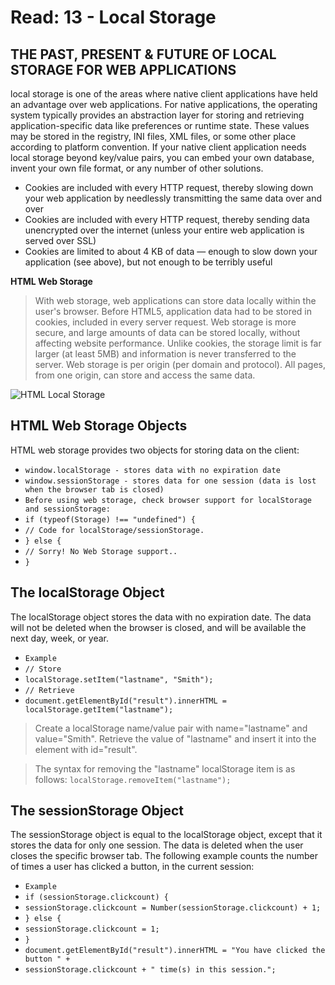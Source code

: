 # Read: 13 - Local Storage

## THE PAST, PRESENT & FUTURE OF LOCAL STORAGE FOR WEB APPLICATIONS
local storage is one of the areas where native client applications have held an advantage over web applications. For native applications, the operating system typically provides an abstraction layer for storing and retrieving application-specific data like preferences or runtime state. These values may be stored in the registry, INI files, XML files, or some other place according to platform convention. If your native client application needs local storage beyond key/value pairs, you can embed your own database, invent your own file format, or any number of other solutions.

* Cookies are included with every HTTP request, thereby slowing down your web application by needlessly transmitting the same data over and over
* Cookies are included with every HTTP request, thereby sending data unencrypted over the internet (unless your entire web application is served over SSL)
* Cookies are limited to about 4 KB of data — enough to slow down your application (see above), but not enough to be terribly useful

**HTML Web Storage**

> With web storage, web applications can store data locally within the user's browser.
Before HTML5, application data had to be stored in cookies, included in every server request. Web storage is more secure, and large amounts of data can be stored locally, without affecting website performance.
Unlike cookies, the storage limit is far larger (at least 5MB) and information is never transferred to the server.
Web storage is per origin (per domain and protocol). All pages, from one origin, can store and access the same data.

![HTML Local Storage](https://www.codeproject.com/KB/HTML/Web-Storage-In-Essence/localStorageShare.jpg)


## HTML Web Storage Objects
HTML web storage provides two objects for storing data on the client:
* `window.localStorage - stores data with no expiration date`
* `window.sessionStorage - stores data for one session (data is lost when the browser tab is closed)`
* `Before using web storage, check browser support for localStorage and sessionStorage:`
* `if (typeof(Storage) !== "undefined") {`
*  `// Code for localStorage/sessionStorage.`
* `} else {`
*  `// Sorry! No Web Storage support..`
* `}`

## The localStorage Object
The localStorage object stores the data with no expiration date. The data will not be deleted when the browser is closed, and will be available the next day, week, or year.
* `Example`
* `// Store`
* `localStorage.setItem("lastname", "Smith");`
* `// Retrieve`
* `document.getElementById("result").innerHTML = localStorage.getItem("lastname");`

> Create a localStorage name/value pair with name="lastname" and value="Smith". Retrieve the value of "lastname" and insert it into the element with id="result".

> The syntax for removing the "lastname" localStorage item is as follows:
`localStorage.removeItem("lastname");`

## The sessionStorage Object
The sessionStorage object is equal to the localStorage object, except that it stores the data for only one session. The data is deleted when the user closes the specific browser tab.
The following example counts the number of times a user has clicked a button, in the current session:

* `Example`
* `if (sessionStorage.clickcount) {`
*  `sessionStorage.clickcount = Number(sessionStorage.clickcount) + 1;`
* `} else {`
*  `sessionStorage.clickcount = 1;`
* `}`
* `document.getElementById("result").innerHTML = "You have clicked the button " +`
* `sessionStorage.clickcount + " time(s) in this session.";`




